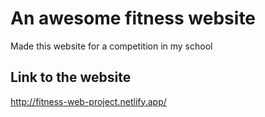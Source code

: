 # An awesome fitness website
Made this website for a competition in my school

## Link to the website
http://fitness-web-project.netlify.app/

